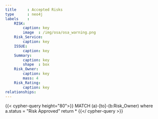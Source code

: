 ```yaml
---
title     : Accepted Risks
type      : neo4j
labels    :
    RISK:
        caption: key
        image  : /img/osa/osa_warning.png
    Risk_Service:
        caption: key
    ISSUE:
        caption: key
    Summary:
        caption: key
        shape  : box
    Risk_Owner:
        caption: key
        mass: 4
    Risk_Rating:
        caption: key
relationships:
---
```




{{< cypher-query height="80">}}
MATCH (a)-[to]-(b:Risk_Owner)
where a.status = "Risk Approved" return *
{{</ cypher-query >}}